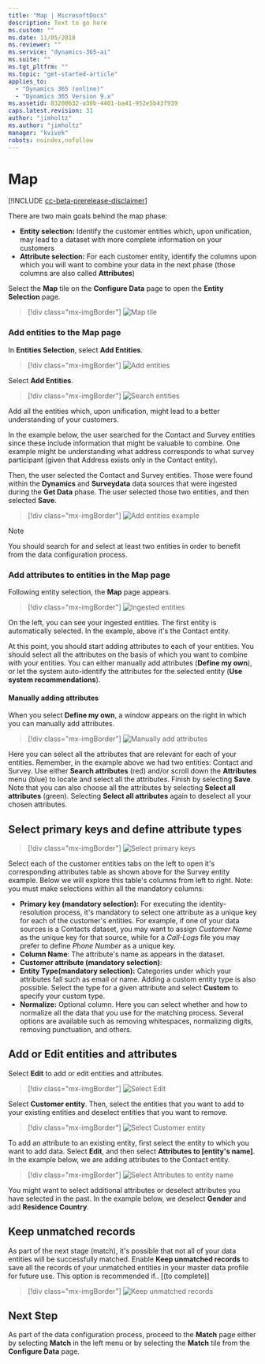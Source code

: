 ```yaml
---
title: "Map | MicrosoftDocs"
description: Text to go here
ms.custom: ""
ms.date: 11/05/2018
ms.reviewer: ""
ms.service: "dynamics-365-ai"
ms.suite: ""
ms.tgt_pltfrm: ""
ms.topic: "get-started-article"
applies_to: 
  - "Dynamics 365 (online)"
  - "Dynamics 365 Version 9.x"
ms.assetid: 83200632-a36b-4401-ba41-952e5b43f939
caps.latest.revision: 31
author: "jimholtz"
ms.author: "jimholtz"
manager: "kvivek"
robots: noindex,nofollow
---
```

# Map

[!INCLUDE [cc-beta-prerelease-disclaimer](../includes/cc-beta-prerelease-disclaimer.md)]

There are two main goals behind the map phase:

- **Entity selection:** Identify the customer entities which, upon unification, may lead to a dataset with more complete information on your customers
- **Attribute selection:** For each customer entity, identify the columns upon which you will want to combine your data in the next phase (those columns are also called **Attributes**)

Select the **Map** tile on the **Configure Data** page to open the **Entity Selection** page.

> [!div class="mx-imgBorder"] 
> ![](media/data-manager-configure-map.png "Map tile")

### Add entities to the Map page

In **Entities Selection**, select **Add Entities**.

> [!div class="mx-imgBorder"] 
> ![](media/data-manager-configure-map-add-entities.png "Add entities")

Select **Add Entities**.

> [!div class="mx-imgBorder"] 
> ![](media/data-manager-configure-map-search-entities.png "Search entities")

Add all the entities which, upon unification, might lead to a better understanding of your customers. 

In the example below, the user searched for the Contact and Survey entities since these include information that might be valuable to combine. One example might be understanding what address corresponds to what survey participant (given that Address exists only in the Contact entity). 

Then, the user selected the Contact and Survey entities. Those were found within the **Dynamics** and **Surveydata** data sources that were ingested during the **Get Data** phase. The user selected those two entities, and then selected **Save**.

> [!div class="mx-imgBorder"] 
> ![](media/data-manager-configure-map-add-entities-example.png "Add entities example")

> [!NOTE]
> You should search for and select at least two entities in order to benefit from the data configuration process.

### Add attributes to entities in the Map page

Following entity selection, the **Map** page appears.

> [!div class="mx-imgBorder"] 
> ![](media/data-manager-configure-map-ingested-entities.png "Ingested entities")

On the left, you can see your ingested entities. The first entity is automatically selected. In the example, above it's the Contact entity. 

At this point, you should start adding attributes to each of your entities. You should select all the attributes on the basis of which you want to combine with your entities. You can either manually add attributes (**Define my own**), or let the system auto-identify the attributes for the selected entity (**Use system recommendations**).

#### Manually adding attributes

When you select **Define my own**, a window appears on the right in which you can manually add attributes.

> [!div class="mx-imgBorder"] 
> ![](media/data-manager-configure-map-add-attributes.png "Manually add attributes")

Here you can select all the attributes that are relevant for each of your entities. Remember, in the example above we had two entities: Contact and Survey. Use either **Search attributes** (red) and/or scroll down the **Attributes** menu (blue) to locate and select all the attributes. Finish by selecting **Save**. Note that you can also choose all the attributes by selecting **Select all attributes** (green). Selecting **Select all attributes** again to deselect all your chosen attributes.

## Select primary keys and define attribute types

> [!div class="mx-imgBorder"] 
> ![](media/data-manager-configure-map-primary-keys.png "Select primary keys")

Select each of the customer entities tabs on the left to open it's corresponding attributes table as shown above for the Survey entity example. Below we will explore this table's columns from left to right. Note: you must make selections within all the mandatory columns:

- **Primary key (mandatory selection):** For executing the identity-resolution process, it's mandatory to select one attribute as a unique key for each of the customer's entities. For example, if one of your data sources is a Contacts dataset, you may want to assign *Customer Name* as the unique key for that source, while for a *Call-Logs* file you may prefer to define *Phone Number* as a unique key. 
- **Column Name**: The attribute's name as appears in the dataset.
- **Customer attribute (mandatory selection)**: 
- **Entity Type(mandatory selection):** Categories under which your attributes fall such as email or name. Adding a custom entity type is also possible. Select the type for a given attribute and select **Custom**  to specify your custom type.
- **Normalize:** Optional column. Here you can select whether and how to normalize all the data that you use for the matching process. Several options are available such as removing whitespaces, normalizing digits, removing punctuation, and others. 

## Add or Edit entities and attributes

Select **Edit** to add or edit entities and attributes.

> [!div class="mx-imgBorder"] 
> ![](media/data-manager-configure-map-edit.png "Select Edit")

Select **Customer entity**. Then, select the entities that you want to add to your existing entities and deselect entities that you want to remove. 

> [!div class="mx-imgBorder"] 
> ![](media/data-manager-configure-map-edit-customer-entity.png "Select Customer entity")

To add an attribute to an existing entity, first select the entity to which you want to add data. Select **Edit**, and then select **Attributes to [entity's name]**. In the example below, we are adding attributes to the Contact entity.

> [!div class="mx-imgBorder"] 
> ![](media/data-manager-configure-map-edit-attributes-survey.png "Select Attributes to entity name")

You might want to select additional attributes or deselect attributes you have selected in the past. In the example below, we deselect **Gender** and add **Residence Country**.

<!-- [Map final 15] -->

## Keep unmatched records
As part of the next stage (match), it's possible that not all of your data entities will be successfully matched. Enable **Keep unmatched records**  to save all the records of your unmatched entities in your master data profile for future use. This option is recommended if.. [(to complete)] 

> [!div class="mx-imgBorder"] 
> ![](media/map-keep-unmatched-records.png "Keep unmatched records")

## Next Step
As part of the data configuration process, proceed to the **Match** page either by selecting **Match** in the left menu or by selecting the **Match** tile from the **Configure Data** page.
